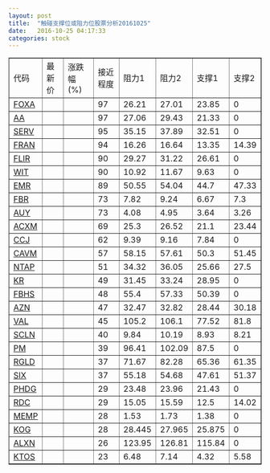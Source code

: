 ```yaml
---
layout: post
title:  "触碰支撑位或阻力位股票分析20161025"
date:   2016-10-25 04:17:33
categories: stock
---
```

<script type="text/javascript">
var stockList = []
stockList.push('gb_foxa');
stockList.push('gb_aa');
stockList.push('gb_serv');
stockList.push('gb_fran');
stockList.push('gb_flir');
stockList.push('gb_wit');
stockList.push('gb_emr');
stockList.push('gb_fbr');
stockList.push('gb_auy');
stockList.push('gb_acxm');
stockList.push('gb_ccj');
stockList.push('gb_cavm');
stockList.push('gb_ntap');
stockList.push('gb_kr');
stockList.push('gb_fbhs');
stockList.push('gb_azn');
stockList.push('gb_val');
stockList.push('gb_scln');
stockList.push('gb_pm');
stockList.push('gb_rgld');
stockList.push('gb_six');
stockList.push('gb_phdg');
stockList.push('gb_rdc');
stockList.push('gb_memp');
stockList.push('gb_kog');
stockList.push('gb_alxn');
stockList.push('gb_ktos');
</script>
<table border="1">
 <tr>
 <td>代码</td>
 <td>最新价</td>
 <td>涨跌幅(%)</td>
 <td>接近程度</td>
 <td>阻力1</td>
 <td>阻力2</td>
 <td>支撑1</td>
 <td>支撑2</td>
</tr>
  <tr id="foxa" class="red">
  <td><a href="http://stock.finance.sina.com.cn/usstock/quotes/FOXA.html" target="_blank">FOXA</a></td><td></td><td></td><td>97</td><td>26.21</td><td>27.01</td><td>23.85</td><td>0</td></tr>
  <tr id="aa" class="red">
  <td><a href="http://stock.finance.sina.com.cn/usstock/quotes/AA.html" target="_blank">AA</a></td><td></td><td></td><td>97</td><td>27.06</td><td>29.43</td><td>21.33</td><td>0</td></tr>
  <tr id="serv" class="red">
  <td><a href="http://stock.finance.sina.com.cn/usstock/quotes/SERV.html" target="_blank">SERV</a></td><td></td><td></td><td>95</td><td>35.15</td><td>37.89</td><td>32.51</td><td>0</td></tr>
  <tr id="fran" class="red">
  <td><a href="http://stock.finance.sina.com.cn/usstock/quotes/FRAN.html" target="_blank">FRAN</a></td><td></td><td></td><td>94</td><td>16.26</td><td>16.64</td><td>13.35</td><td>14.39</td></tr>
  <tr id="flir" class="red">
  <td><a href="http://stock.finance.sina.com.cn/usstock/quotes/FLIR.html" target="_blank">FLIR</a></td><td></td><td></td><td>90</td><td>29.27</td><td>31.22</td><td>26.61</td><td>0</td></tr>
  <tr id="wit" class="green">
  <td><a href="http://stock.finance.sina.com.cn/usstock/quotes/WIT.html" target="_blank">WIT</a></td><td></td><td></td><td>90</td><td>10.92</td><td>11.67</td><td>9.63</td><td>0</td></tr>
  <tr id="emr" class="red">
  <td><a href="http://stock.finance.sina.com.cn/usstock/quotes/EMR.html" target="_blank">EMR</a></td><td></td><td></td><td>89</td><td>50.55</td><td>54.04</td><td>44.7</td><td>47.33</td></tr>
  <tr id="fbr" class="green">
  <td><a href="http://stock.finance.sina.com.cn/usstock/quotes/FBR.html" target="_blank">FBR</a></td><td></td><td></td><td>73</td><td>7.82</td><td>9.24</td><td>6.67</td><td>7.3</td></tr>
  <tr id="auy" class="green">
  <td><a href="http://stock.finance.sina.com.cn/usstock/quotes/AUY.html" target="_blank">AUY</a></td><td></td><td></td><td>73</td><td>4.08</td><td>4.95</td><td>3.64</td><td>3.26</td></tr>
  <tr id="acxm" class="red">
  <td><a href="http://stock.finance.sina.com.cn/usstock/quotes/ACXM.html" target="_blank">ACXM</a></td><td></td><td></td><td>69</td><td>25.3</td><td>26.52</td><td>21.1</td><td>23.44</td></tr>
  <tr id="ccj" class="green">
  <td><a href="http://stock.finance.sina.com.cn/usstock/quotes/CCJ.html" target="_blank">CCJ</a></td><td></td><td></td><td>62</td><td>9.39</td><td>9.16</td><td>7.84</td><td>0</td></tr>
  <tr id="cavm" class="red">
  <td><a href="http://stock.finance.sina.com.cn/usstock/quotes/CAVM.html" target="_blank">CAVM</a></td><td></td><td></td><td>57</td><td>58.15</td><td>57.61</td><td>50.3</td><td>51.45</td></tr>
  <tr id="ntap" class="red">
  <td><a href="http://stock.finance.sina.com.cn/usstock/quotes/NTAP.html" target="_blank">NTAP</a></td><td></td><td></td><td>51</td><td>34.32</td><td>36.05</td><td>25.66</td><td>27.5</td></tr>
  <tr id="kr" class="red">
  <td><a href="http://stock.finance.sina.com.cn/usstock/quotes/KR.html" target="_blank">KR</a></td><td></td><td></td><td>49</td><td>31.45</td><td>33.24</td><td>28.95</td><td>0</td></tr>
  <tr id="fbhs" class="red">
  <td><a href="http://stock.finance.sina.com.cn/usstock/quotes/FBHS.html" target="_blank">FBHS</a></td><td></td><td></td><td>48</td><td>55.4</td><td>57.33</td><td>50.39</td><td>0</td></tr>
  <tr id="azn" class="green">
  <td><a href="http://stock.finance.sina.com.cn/usstock/quotes/AZN.html" target="_blank">AZN</a></td><td></td><td></td><td>47</td><td>32.47</td><td>32.82</td><td>28.44</td><td>30.18</td></tr>
  <tr id="val" class="green">
  <td><a href="http://stock.finance.sina.com.cn/usstock/quotes/VAL.html" target="_blank">VAL</a></td><td></td><td></td><td>45</td><td>105.2</td><td>106.1</td><td>77.52</td><td>81.8</td></tr>
  <tr id="scln" class="green">
  <td><a href="http://stock.finance.sina.com.cn/usstock/quotes/SCLN.html" target="_blank">SCLN</a></td><td></td><td></td><td>40</td><td>9.84</td><td>10.19</td><td>8.93</td><td>8.21</td></tr>
  <tr id="pm" class="green">
  <td><a href="http://stock.finance.sina.com.cn/usstock/quotes/PM.html" target="_blank">PM</a></td><td></td><td></td><td>39</td><td>96.41</td><td>102.09</td><td>87.5</td><td>0</td></tr>
  <tr id="rgld" class="green">
  <td><a href="http://stock.finance.sina.com.cn/usstock/quotes/RGLD.html" target="_blank">RGLD</a></td><td></td><td></td><td>37</td><td>71.67</td><td>82.28</td><td>65.36</td><td>61.35</td></tr>
  <tr id="six" class="green">
  <td><a href="http://stock.finance.sina.com.cn/usstock/quotes/SIX.html" target="_blank">SIX</a></td><td></td><td></td><td>37</td><td>55.18</td><td>54.68</td><td>47.61</td><td>51.37</td></tr>
  <tr id="phdg" class="green">
  <td><a href="http://stock.finance.sina.com.cn/usstock/quotes/PHDG.html" target="_blank">PHDG</a></td><td></td><td></td><td>29</td><td>23.48</td><td>23.96</td><td>21.43</td><td>0</td></tr>
  <tr id="rdc" class="green">
  <td><a href="http://stock.finance.sina.com.cn/usstock/quotes/RDC.html" target="_blank">RDC</a></td><td></td><td></td><td>29</td><td>15.05</td><td>15.59</td><td>12.5</td><td>14.02</td></tr>
  <tr id="memp" class="green">
  <td><a href="http://stock.finance.sina.com.cn/usstock/quotes/MEMP.html" target="_blank">MEMP</a></td><td></td><td></td><td>28</td><td>1.53</td><td>1.73</td><td>1.38</td><td>0</td></tr>
  <tr id="kog" class="green">
  <td><a href="http://stock.finance.sina.com.cn/usstock/quotes/KOG.html" target="_blank">KOG</a></td><td></td><td></td><td>28</td><td>28.445</td><td>27.965</td><td>25.875</td><td>0</td></tr>
  <tr id="alxn" class="red">
  <td><a href="http://stock.finance.sina.com.cn/usstock/quotes/ALXN.html" target="_blank">ALXN</a></td><td></td><td></td><td>26</td><td>123.95</td><td>126.81</td><td>115.84</td><td>0</td></tr>
  <tr id="ktos" class="red">
  <td><a href="http://stock.finance.sina.com.cn/usstock/quotes/KTOS.html" target="_blank">KTOS</a></td><td></td><td></td><td>23</td><td>6.48</td><td>7.14</td><td>4.32</td><td>5.58</td></tr>
</table>
